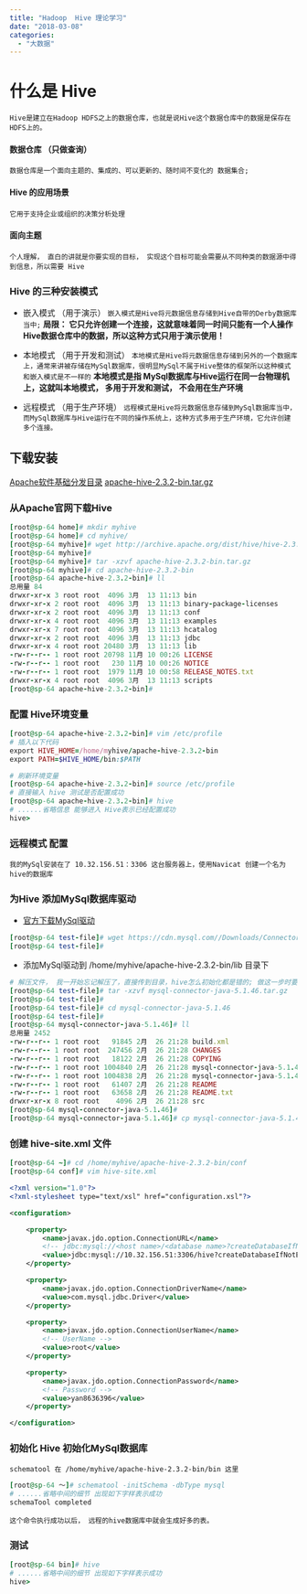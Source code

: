 ```yaml
---
title: "Hadoop  Hive 理论学习"
date: "2018-03-08"
categories: 
  - "大数据"
---
```


# 什么是 Hive

`Hive是建立在Hadoop HDFS之上的数据仓库，也就是说Hive这个数据仓库中的数据是保存在HDFS上的。`

#### 数据仓库 （只做查询）

`数据仓库是一个面向主题的、集成的、可以更新的、随时间不变化的 数据集合;`

#### Hive 的应用场景

`它用于支持企业或组织的决策分析处理`

#### 面向主题

`个人理解， 直白的讲就是你要实现的目标， 实现这个目标可能会需要从不同种类的数据源中得到信息，所以需要 Hive`

### Hive 的三种安装模式

- 嵌入模式 （用于演示） `嵌入模式是Hive将元数据信息存储到Hive自带的Derby数据库当中;` **局限： 它只允许创建一个连接，这就意味着同一时间只能有一个人操作Hive数据仓库中的数据，所以这种方式只用于演示使用！**
    
- 本地模式 （用于开发和测试） `本地模式是Hive将元数据信息存储到另外的一个数据库上，通常来讲被存储在MySql数据库，很明显MySql不属于Hive整体的框架所以这种模式和嵌入模式是不一样的` **本地模式是指 MySql数据库与Hive运行在同一台物理机上，这就叫本地模式， 多用于开发和测试， 不会用在生产环境**
    
- 远程模式 （用于生产环境） `远程模式是Hive将元数据信息存储到MySql数据库当中，而MySql数据库与Hive运行在不同的操作系统上，这种方式多用于生产环境，它允许创建多个连接。`
    

## **下载安装**

[Apache软件基础分发目录](http://archive.apache.org/dist/ "Apache软件基础分发目录") [apache-hive-2.3.2-bin.tar.gz](http://archive.apache.org/dist/hive/hive-2.3.2/ "apache-hive-2.3.2-bin.tar.gz")

### 从Apache官网下载Hive

```ruby
[root@sp-64 home]# mkdir myhive
[root@sp-64 home]# cd myhive/
[root@sp-64 myhive]# wget http://archive.apache.org/dist/hive/hive-2.3.2/apache-hive-2.3.2-bin.tar.gz
[root@sp-64 myhive]#
[root@sp-64 myhive]# tar -xzvf apache-hive-2.3.2-bin.tar.gz
[root@sp-64 myhive]# cd apache-hive-2.3.2-bin
[root@sp-64 apache-hive-2.3.2-bin]# ll
总用量 84
drwxr-xr-x 3 root root  4096 3月  13 11:13 bin
drwxr-xr-x 2 root root  4096 3月  13 11:13 binary-package-licenses
drwxr-xr-x 2 root root  4096 3月  13 11:13 conf
drwxr-xr-x 4 root root  4096 3月  13 11:13 examples
drwxr-xr-x 7 root root  4096 3月  13 11:13 hcatalog
drwxr-xr-x 2 root root  4096 3月  13 11:13 jdbc
drwxr-xr-x 4 root root 20480 3月  13 11:13 lib
-rw-r--r-- 1 root root 20798 11月 10 00:26 LICENSE
-rw-r--r-- 1 root root   230 11月 10 00:26 NOTICE
-rw-r--r-- 1 root root  1979 11月 10 00:58 RELEASE_NOTES.txt
drwxr-xr-x 4 root root  4096 3月  13 11:13 scripts
[root@sp-64 apache-hive-2.3.2-bin]#
```

### 配置 Hive环境变量

```ruby
[root@sp-64 apache-hive-2.3.2-bin]# vim /etc/profile
# 插入以下代码
export HIVE_HOME=/home/myhive/apache-hive-2.3.2-bin
export PATH=$HIVE_HOME/bin:$PATH

# 刷新环境变量
[root@sp-64 apache-hive-2.3.2-bin]# source /etc/profile
# 直接输入 hive 测试是否配置成功
[root@sp-64 apache-hive-2.3.2-bin]# hive
# ......省略信息 能够进入 Hive表示已经配置成功
hive>
```

### 远程模式 配置

`我的MySql安装在了 10.32.156.51：3306 这台服务器上，使用Navicat 创建一个名为hive的数据库`

### 为Hive 添加MySql数据库驱动

- [官方下载MySql驱动](https://dev.mysql.com/downloads/connector/j/ "官方下载MySql驱动")

```ruby
[root@sp-64 test-file]# wget https://cdn.mysql.com//Downloads/Connector-J/mysql-connector-java-5.1.46.tar.gz
[root@sp-64 test-file]#
```

- 添加MySql驱动到 /home/myhive/apache-hive-2.3.2-bin/lib 目录下

```ruby
# 解压文件， 我一开始忘记解压了，直接传到目录，hive怎么初始化都是错的; 做这一步时要注意
[root@sp-64 test-file]# tar -xzvf mysql-connector-java-5.1.46.tar.gz
[root@sp-64 test-file]#
[root@sp-64 test-file]# cd mysql-connector-java-5.1.46
[root@sp-64 test-file]#
[root@sp-64 mysql-connector-java-5.1.46]# ll
总用量 2452
-rw-r--r-- 1 root root   91845 2月  26 21:28 build.xml
-rw-r--r-- 1 root root  247456 2月  26 21:28 CHANGES
-rw-r--r-- 1 root root   18122 2月  26 21:28 COPYING
-rw-r--r-- 1 root root 1004840 2月  26 21:28 mysql-connector-java-5.1.46-bin.jar
-rw-r--r-- 1 root root 1004838 2月  26 21:28 mysql-connector-java-5.1.46.jar
-rw-r--r-- 1 root root   61407 2月  26 21:28 README
-rw-r--r-- 1 root root   63658 2月  26 21:28 README.txt
drwxr-xr-x 8 root root    4096 2月  26 21:28 src
[root@sp-64 mysql-connector-java-5.1.46]#
[root@sp-64 mysql-connector-java-5.1.46]# cp mysql-connector-java-5.1.46-bin.jar /home/myhive/apache-hive-2.3.2-bin/lib/
```

### 创建 hive-site.xml 文件

```ruby
[root@sp-64 ~]# cd /home/myhive/apache-hive-2.3.2-bin/conf
[root@sp-64 conf]# vim hive-site.xml
```

```xml
<?xml version="1.0"?>
<?xml-stylesheet type="text/xsl" href="configuration.xsl"?>

<configuration>

    <property>
        <name>javax.jdo.option.ConnectionURL</name>
        <!-- jdbc:mysql://<host name>/<database name>?createDatabaseIfNotExist=true -->
        <value>jdbc:mysql://10.32.156.51:3306/hive?createDatabaseIfNotExist=true</value>
    </property>

    <property>
        <name>javax.jdo.option.ConnectionDriverName</name>
        <value>com.mysql.jdbc.Driver</value>
    </property>

    <property>
        <name>javax.jdo.option.ConnectionUserName</name>
        <!-- UserName -->
        <value>root</value>
    </property>

    <property>
        <name>javax.jdo.option.ConnectionPassword</name>
        <!-- Password -->
        <value>yan8636396</value>
    </property>

</configuration>
```

### 初始化 Hive 初始化MySql数据库

`schematool 在 /home/myhive/apache-hive-2.3.2-bin/bin 这里`

```ruby
[root@sp-64 ～]# schematool -initSchema -dbType mysql
# ......省略中间的细节 出现如下字样表示成功
schemaTool completed
```

`这个命令执行成功以后， 远程的hive数据库中就会生成好多的表。`

### 测试

```ruby
[root@sp-64 bin]# hive
# ......省略中间的细节 出现如下字样表示成功
hive>
```
